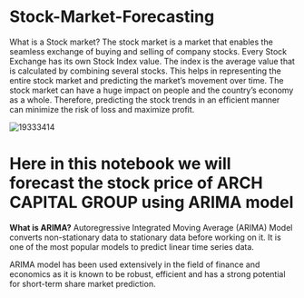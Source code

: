 # Stock-Market-Forecasting

What is a Stock market?
The stock market is a market that enables the seamless exchange of buying and selling of company stocks. Every Stock Exchange has its own Stock Index value. The index is the average value that is calculated by combining several stocks. This helps in representing the entire stock market and predicting the market’s movement over time. The stock market can have a huge impact on people and the country’s economy as a whole. Therefore, predicting the stock trends in an efficient manner can minimize the risk of loss and maximize profit.

![19333414](https://user-images.githubusercontent.com/41402706/210825054-1ec493bf-7f0b-48d4-9460-6b330d064231.jpg)

<h1> Here in this notebook we will forecast the stock price of ARCH CAPITAL GROUP using ARIMA model </h1>

<strong>What is ARIMA?</strong>
Autoregressive Integrated Moving Average (ARIMA) Model converts non-stationary data to stationary data before working on it. It is one of the most popular models to predict linear time series data.

ARIMA model has been used extensively in the field of finance and economics as it is known to be robust, efficient and has a strong potential for short-term share market prediction.

